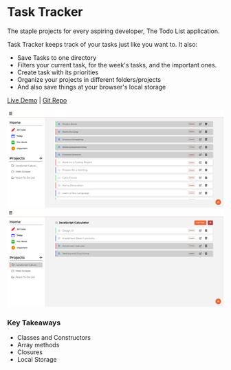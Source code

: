 # Task Tracker
The staple projects for every aspiring developer, The Todo List application.

Task Tracker keeps track of your tasks just like you want to. It also: 
- Save Tasks to one directory
- Filters your current task, for the week's tasks, and the important ones.
- Create task with its priorities
- Organize your projects in different folders/projects
- And also save things at your browser's local storage

[Live Demo](https://heyitslauu.github.io/task-tracker/) |
[Git Repo](https://github.com/heyitslauu/task-tracker)

![Demo Image](src/assets/img1.png)
![Demo Image](src/assets/img2.png)

### **Key Takeaways**
- Classes and Constructors
- Array methods
- Closures
- Local Storage
